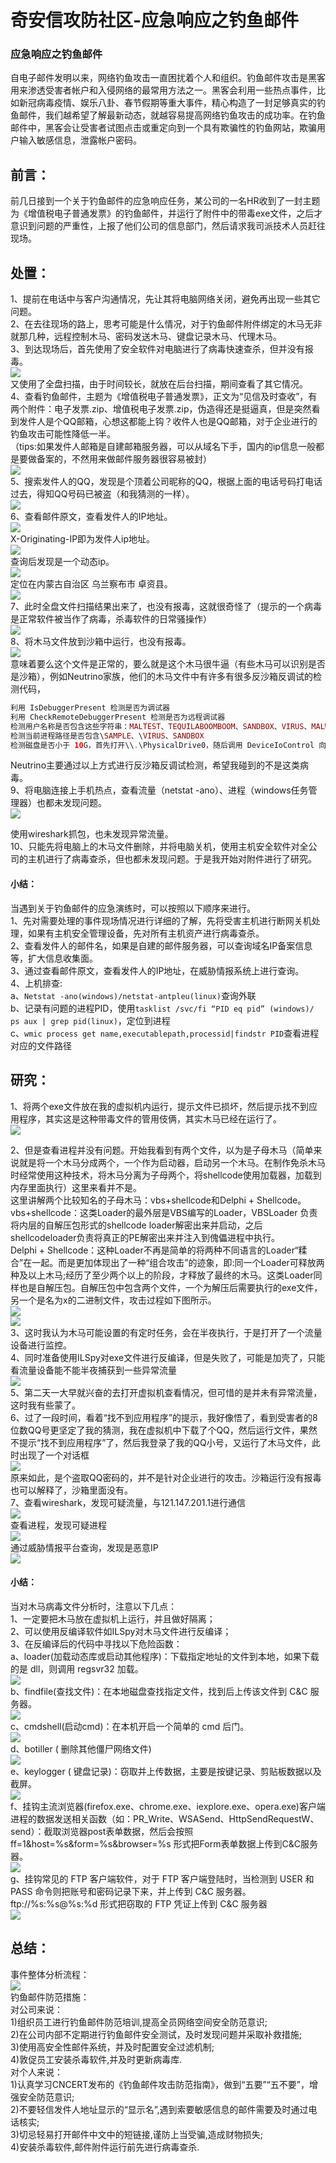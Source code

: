 

# 奇安信攻防社区-应急响应之钓鱼邮件

### 应急响应之钓鱼邮件

自电子邮件发明以来，网络钓鱼攻击一直困扰着个人和组织。钓鱼邮件攻击是黑客用来渗透受害者帐户和入侵网络的最常用方法之一。黑客会利用一些热点事件，比如新冠病毒疫情、娱乐八卦、春节假期等重大事件，精心构造了一封足够真实的钓鱼邮件，我们越希望了解最新动态，就越容易提高网络钓鱼攻击的成功率。在钓鱼邮件中，黑客会让受害者试图点击或重定向到一个具有欺骗性的钓鱼网站，欺骗用户输入敏感信息，泄露帐户密码。

## 前言：

前几日接到一个关于钓鱼邮件的应急响应任务，某公司的一名HR收到了一封主题为《增值税电子普通发票》的钓鱼邮件，并运行了附件中的带毒exe文件，之后才意识到问题的严重性，上报了他们公司的信息部门，然后请求我司派技术人员赶往现场。

## 处置：

1、提前在电话中与客户沟通情况，先让其将电脑网络关闭，避免再出现一些其它问题。  
2、在去往现场的路上，思考可能是什么情况，对于钓鱼邮件附件绑定的木马无非就那几种，远程控制木马、密码发送木马、键盘记录木马、代理木马。  
3、到达现场后，首先使用了安全软件对电脑进行了病毒快速查杀，但并没有报毒。  
[![](assets/1699927150-29259ddbf2d0ed6c642018fb4e97ffe6.jpg)](https://shs3.b.qianxin.com/attack_forum/2021/11/attach-ac2df1e0ef8fd9ba6836d8063eeec4f9d813f882.jpg)  
又使用了全盘扫描，由于时间较长，就放在后台扫描，期间查看了其它情况。  
4、查看钓鱼邮件，主题为《增值税电子普通发票》，正文为“见信及时查收”，有两个附件：电子发票.zip、增值税电子发票.zip，伪造得还是挺逼真，但是突然看到发件人是个QQ邮箱，心想这都能上钩？收件人也是QQ邮箱，对于企业进行的钓鱼攻击可能性降低一半。  
（tips:如果发件人邮箱是自建邮箱服务器，可以从域名下手，国内的ip信息一般都是要做备案的，不然用来做邮件服务器很容易被封）  
[![](assets/1699927150-b33ef49a24f4b4c104d54aee8853c831.jpg)](https://shs3.b.qianxin.com/attack_forum/2021/11/attach-cb112793a634ec6bdffeff47356eb657c187a380.jpg)  
5、搜索发件人的QQ，发现是个顶着公司昵称的QQ，根据上面的电话号码打电话过去，得知QQ号码已被盗（和我猜测的一样）。  
[![](assets/1699927150-d7dfb58e0b2a36b297c8acba0c8489bf.jpg)](https://shs3.b.qianxin.com/attack_forum/2021/11/attach-9bc9e4b1c6e01bf9f495aefb78490fbcf6fb9085.jpg)  
6、查看邮件原文，查看发件人的IP地址。  
[![](assets/1699927150-d336d84c4c8d96207a96a5622357e911.jpg)](https://shs3.b.qianxin.com/attack_forum/2021/11/attach-c649f96153c8eaf2d3cd9b549c31538d7ef351eb.jpg)  
X-Originating-IP即为发件人ip地址。  
[![](assets/1699927150-f848689912757412b18001a553538023.jpg)](https://shs3.b.qianxin.com/attack_forum/2021/11/attach-3968f41ec2ee0b247ca6596769bdb44348df75bf.jpg)  
查询后发现是一个动态ip。  
[![](assets/1699927150-f25255d0081b97304bc1df9932991d5f.jpg)](https://shs3.b.qianxin.com/attack_forum/2021/11/attach-92e79e856c7e1735be62db1f021d5dc7bb137e44.jpg)  
定位在内蒙古自治区 乌兰察布市 卓资县。  
[![](assets/1699927150-a7e5b5af5a45d1dce7dc68c143bc9443.jpg)](https://shs3.b.qianxin.com/attack_forum/2021/11/attach-4e6f80d14d50addb6c12c4a3ddc4724dc4427c3e.jpg)  
7、此时全盘文件扫描结果出来了，也没有报毒，这就很奇怪了（提示的一个病毒是正常软件被当作了病毒，杀毒软件的日常骚操作）  
[![](assets/1699927150-577aff77e05adba5ca7cefef7249cb3b.jpg)](https://shs3.b.qianxin.com/attack_forum/2021/11/attach-fed41edc9f57b6a91cd038e9ed54266fc315681d.jpg)  
8、将木马文件放到沙箱中运行，也没有报毒。  
[![](assets/1699927150-430550fb8a58c789a6265fc5761f8bb5.jpg)](https://shs3.b.qianxin.com/attack_forum/2021/11/attach-853e5e1c05071c5866caf92b368dd663a7964868.jpg)  
意味着要么这个文件是正常的，要么就是这个木马很牛逼（有些木马可以识别是否是沙箱），例如Neutrino家族，他们的木马文件中有许多有很多反沙箱反调试的检测代码，

```php
利用 IsDebuggerPresent 检测是否为调试器
利用 CheckRemoteDebuggerPresent 检测是否为远程调试器
检测用户名称是否包含这些字符串：MALTEST、TEQUILABOOMBOOM、SANDBOX、VIRUS、MALWARE
检测当前进程路径是否包含\SAMPLE、\VIRUS、SANDBOX
检测磁盘是否小于 10G，首先打开\\.\PhysicalDrive0，随后调用 DeviceIoControl 向其发送控制码 IOCTL_DISK_GET_LENGTH_INFO，小于 10G 也退出进程。
```

Neutrino主要通过以上方式进行反沙箱反调试检测，希望我碰到的不是这类病毒。  
9、将电脑连接上手机热点，查看流量（netstat -ano）、进程（windows任务管理器）也都未发现问题。  
[![](assets/1699927150-e71e02215aed0d4685aca28d1a324355.jpg)](https://shs3.b.qianxin.com/attack_forum/2021/11/attach-4f165ee9ce5c269f4d5ee2e24a427d9e488c3fe6.jpg)

使用wireshark抓包，也未发现异常流量。  
10、只能先将电脑上的木马文件删除，并将电脑关机，使用主机安全软件对全公司的主机进行了病毒查杀，但也都未发现问题。于是我开始对附件进行了研究。

#### 小结：

当遇到关于钓鱼邮件的应急演练时，可以按照以下顺序来进行。  
1、先对需要处理的事件现场情况进行详细的了解，先将受害主机进行断网关机处理，如果有主机安全管理设备，先对所有主机资产进行病毒查杀。  
2、查看发件人的邮件名，如果是自建的邮件服务器，可以查询域名IP备案信息等，扩大信息收集面。  
3、通过查看邮件原文，查看发件人的IP地址，在威胁情报系统上进行查询。  
4、上机排查:  
a、`Netstat -ano(windows)/netstat-antpleu(linux)`查询外联  
b、记录有问题的进程PID，使用`tasklist /svc/fi “PID eq pid” (windows)/ ps aux | grep pid(linux)`，定位到进程  
c、`wmic process get name,executablepath,processid|findstr PID`查看进程对应的文件路径

## 研究：

1、将两个exe文件放在我的虚拟机内运行，提示文件已损坏，然后提示找不到应用程序，其实这是这种带毒文件的管用伎俩，其实木马已经在运行了。  
[![](assets/1699927150-f203e5c5d474b52ea068f8f2f9d3dbca.jpg)](https://shs3.b.qianxin.com/attack_forum/2021/11/attach-257a9bcf5fa353b2cd439ebca1da2def8bb8a422.jpg)

2、但是查看进程并没有问题。开始我看到有两个文件，以为是子母木马（简单来说就是将一个木马分成两个，一个作为启动器，启动另一个木马。在制作免杀木马时经常使用这种技术，将木马分离为子母两个，将shellcode使用加载器，加载到内存里面执行）这里来看并不是。  
这里讲解两个比较知名的子母木马：vbs+shellcode和Delphi + Shellcode。  
vbs+shellcode：这类Loader的最外层是VBS编写的Loader，VBSLoader 负责将内层的自解压包形式的shellcode loader解密出来并启动，之后shellcodeloader负责将真正的PE解密出来并注入到傀儡进程中执行。  
Delphi + Shellcode：这种Loader不再是简单的将两种不同语言的Loader“糅合”在一起。而是更加体现出了一种“组合攻击”的迹象，即:同一个Loader可释放两种及以上木马;经历了至少两个以上的阶段，才释放了最终的木马。这类Loader同样也是自解压包。自解压包中包含两个文件，一个为解压后需要执行的exe文件，另一个是名为x的二进制文件，攻击过程如下图所示。  
[![](assets/1699927150-ae6d5c5cbcdfd56169b2924a09ed02ad.jpg)](https://shs3.b.qianxin.com/attack_forum/2021/11/attach-686a9e5c916b091de7073b8b54fb2c3b716cc225.jpg)  
[![](assets/1699927150-6c9c73a32ca602944b6eeb7942b1e330.jpg)](https://shs3.b.qianxin.com/attack_forum/2021/11/attach-b2b213acf124efb514112b4c04a7d03aca009c26.jpg)  
3、这时我认为木马可能设置的有定时任务，会在半夜执行，于是打开了一个流量设备进行监控。  
4、同时准备使用ILSpy对exe文件进行反编译，但是失败了，可能是加壳了，只能看流量设备能不能半夜捕获到一些异常流量  
[![](assets/1699927150-9f71d5979fb7ec3990bec9648ed27520.jpg)](https://shs3.b.qianxin.com/attack_forum/2021/11/attach-9223ad86eb8c6b86c8e4c5f01bc0c663e817e4ff.jpg)  
5、第二天一大早就兴奋的去打开虚拟机查看情况，但可惜的是并未有异常流量，这时我有些蒙了。  
6、过了一段时间，看着“找不到应用程序”的提示，我好像悟了，看到受害者的8位数QQ号更坚定了我的猜测，我在虚拟机中下载了个QQ，然后运行文件，果然不提示“找不到应用程序”了，然后我登录了我的QQ小号，又运行了木马文件，此时出现了一个对话框  
[![](assets/1699927150-579ccdbd95a7f9239e5c44f15fde8d38.jpg)](https://shs3.b.qianxin.com/attack_forum/2021/11/attach-6eb24b827f7c68fe522854d1b204125025137043.jpg)  
原来如此，是个盗取QQ密码的，并不是针对企业进行的攻击。沙箱运行没有报毒也可以解释了，沙箱里面没有。  
7、查看wireshark，发现可疑流量，与121.147.201.1进行通信  
[![](assets/1699927150-d83ca8cf1e48837f0a77001e6cde958e.jpg)](https://shs3.b.qianxin.com/attack_forum/2021/11/attach-04e84f09e1fe8ed97f579fb644f931e4be35f5b9.jpg)  
查看进程，发现可疑进程  
[![](assets/1699927150-f95817292434154c56bc76996323d0e0.jpg)](https://shs3.b.qianxin.com/attack_forum/2021/11/attach-ac813fdc6d54297905528ffa6353e8cfc787a657.jpg)  
通过威胁情报平台查询，发现是恶意IP  
[![](assets/1699927150-522770eeb6cb7a45eb628d153768a97f.jpg)](https://shs3.b.qianxin.com/attack_forum/2021/11/attach-c864b7a623a46261f21877f76a22c927175df0d1.jpg)

#### 小结：

当对木马病毒文件分析时，注意以下几点：  
1、一定要把木马放在虚拟机上运行，并且做好隔离；  
2、可以使用反编译软件如ILSpy对木马文件进行反编译；  
3、在反编译后的代码中寻找以下危险函数：  
a、loader(加载动态库或启动其他程序)：下载指定地址的文件到本地，如果下载的是 dll，则调用 regsvr32 加载。  
[![](assets/1699927150-d20eea57d20aa59ff30e762bb82a4d1f.jpg)](https://shs3.b.qianxin.com/attack_forum/2021/11/attach-9600bfac26dc3f89c9a2addf523b55dfb2cbfdc3.jpg)  
b、findfile(查找文件)：在本地磁盘查找指定文件，找到后上传该文件到 C&C 服务器。  
[![](assets/1699927150-0fa60b05ef645d71539aa37f94fc3c8b.jpg)](https://shs3.b.qianxin.com/attack_forum/2021/11/attach-96e3cdcedf310723149bc8fea9c0ed033731ee2b.jpg)  
c、cmdshell(启动cmd)：在本机开启一个简单的 cmd 后门。  
[![](assets/1699927150-817a1280cb0fc4f18da8047a9bdc3c73.jpg)](https://shs3.b.qianxin.com/attack_forum/2021/11/attach-decd911c0324fd1c838bb4e499a9b0072107c260.jpg)  
d、botiller ( 删除其他僵尸网络文件)  
[![](assets/1699927150-d3d359e28a477005b384d9560969d5db.jpg)](https://shs3.b.qianxin.com/attack_forum/2021/11/attach-80a2aece2122acc263205f26a5653b86e6746910.jpg)  
e、keylogger ( 键盘记录)：窃取并上传数据，主要是按键记录、剪贴板数据以及截屏。  
[![](assets/1699927150-694acd450265599fba67c091ea27e5a1.jpg)](https://shs3.b.qianxin.com/attack_forum/2021/11/attach-04652c96b0c57889775313dfd7bd0ff2b71d8a70.jpg)  
f、挂钩主流浏览器(firefox.exe、chrome.exe、iexplore.exe、opera.exe)客户端进程的数据发送相关函数（如：PR\_Write、WSASend、HttpSendRequestW、send）：截取浏览器post表单数据，然后会按照ff=1&host=%s&form=%s&browser=%s 形式把Form表单数据上传到C&C服务器。  
[![](assets/1699927150-f1766fcb302f7ae6054517f7ed70f718.jpg)](https://shs3.b.qianxin.com/attack_forum/2021/11/attach-702c706028c74197ba7cff01a327059014c050e5.jpg)  
g、挂钩常见的 FTP 客户端软件，对于 FTP 客户端登陆时，当检测到 USER 和PASS 命令则把账号和密码记录下来，并上传到 C&C 服务器。ftp://%s:%s@%s:%d 形式把窃取的 FTP 凭证上传到 C&C 服务器  
[![](assets/1699927150-ecbb6a2b8cf08d8409d7085d2fe56172.jpg)](https://shs3.b.qianxin.com/attack_forum/2021/11/attach-6af618aa3a3227e47e6a36023d7645c7200815bc.jpg)

## 总结：

事件整体分析流程：  
[![](assets/1699927150-39c64661e6b49a0a58314ef0a6817083.jpg)](https://shs3.b.qianxin.com/attack_forum/2021/11/attach-f6a9d455fc6c49e76973c5669ea5166b65839952.jpg)  
钓鱼邮件防范措施：  
对公司来说：  
1)组织员工进行钓鱼邮件防范培训,提高全员网络空间安全防范意识;  
2)在公司内部不定期进行钓鱼邮件安全测试，及时发现问题并采取补救措施;  
3)使用高安全性邮件系统，并及时配置安全过滤机制;  
4)敦促员工安装杀毒软件,并及时更新病毒库.  
对个人来说：  
1)认真学习CNCERT发布的《钓鱼邮件攻击防范指南》，做到“五要”“五不要”，增强安全防范意识;  
2)不要轻信发件人地址显示的“显示名”,遇到索要敏感信息的邮件需要及时通过电话核实;  
3)切忌轻易打开邮件中文中的短链接,谨防上当受骗,造成财物损失;  
4)安装杀毒软件,邮件附件运行前先进行病毒查杀.
